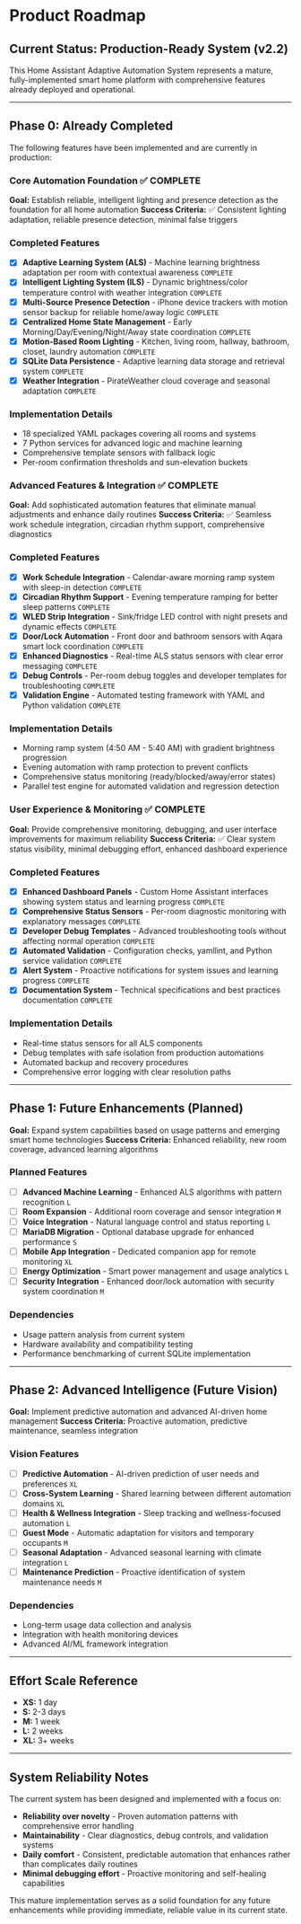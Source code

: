 # Product Roadmap

## Current Status: Production-Ready System (v2.2)

This Home Assistant Adaptive Automation System represents a mature, fully-implemented smart home platform with comprehensive features already deployed and operational.

---

## Phase 0: Already Completed

The following features have been implemented and are currently in production:

### Core Automation Foundation ✅ COMPLETE

**Goal:** Establish reliable, intelligent lighting and presence detection as the foundation for all home automation
**Success Criteria:** ✅ Consistent lighting adaptation, reliable presence detection, minimal false triggers

### Completed Features

- [x] **Adaptive Learning System (ALS)** - Machine learning brightness adaptation per room with contextual awareness `COMPLETE`
- [x] **Intelligent Lighting System (ILS)** - Dynamic brightness/color temperature control with weather integration `COMPLETE`
- [x] **Multi-Source Presence Detection** - iPhone device trackers with motion sensor backup for reliable home/away logic `COMPLETE`
- [x] **Centralized Home State Management** - Early Morning/Day/Evening/Night/Away state coordination `COMPLETE`
- [x] **Motion-Based Room Lighting** - Kitchen, living room, hallway, bathroom, closet, laundry automation `COMPLETE`
- [x] **SQLite Data Persistence** - Adaptive learning data storage and retrieval system `COMPLETE`
- [x] **Weather Integration** - PirateWeather cloud coverage and seasonal adaptation `COMPLETE`

### Implementation Details
- 18 specialized YAML packages covering all rooms and systems
- 7 Python services for advanced logic and machine learning
- Comprehensive template sensors with fallback logic
- Per-room confirmation thresholds and sun-elevation buckets

### Advanced Features & Integration ✅ COMPLETE

**Goal:** Add sophisticated automation features that eliminate manual adjustments and enhance daily routines
**Success Criteria:** ✅ Seamless work schedule integration, circadian rhythm support, comprehensive diagnostics

### Completed Features

- [x] **Work Schedule Integration** - Calendar-aware morning ramp system with sleep-in detection `COMPLETE`
- [x] **Circadian Rhythm Support** - Evening temperature ramping for better sleep patterns `COMPLETE`
- [x] **WLED Strip Integration** - Sink/fridge LED control with night presets and dynamic effects `COMPLETE`
- [x] **Door/Lock Automation** - Front door and bathroom sensors with Aqara smart lock coordination `COMPLETE`
- [x] **Enhanced Diagnostics** - Real-time ALS status sensors with clear error messaging `COMPLETE`
- [x] **Debug Controls** - Per-room debug toggles and developer templates for troubleshooting `COMPLETE`
- [x] **Validation Engine** - Automated testing framework with YAML and Python validation `COMPLETE`

### Implementation Details
- Morning ramp system (4:50 AM - 5:40 AM) with gradient brightness progression
- Evening automation with ramp protection to prevent conflicts
- Comprehensive status monitoring (ready/blocked/away/error states)
- Parallel test engine for automated validation and regression detection

### User Experience & Monitoring ✅ COMPLETE

**Goal:** Provide comprehensive monitoring, debugging, and user interface improvements for maximum reliability
**Success Criteria:** ✅ Clear system status visibility, minimal debugging effort, enhanced dashboard experience

### Completed Features

- [x] **Enhanced Dashboard Panels** - Custom Home Assistant interfaces showing system status and learning progress `COMPLETE`
- [x] **Comprehensive Status Sensors** - Per-room diagnostic monitoring with explanatory messages `COMPLETE`
- [x] **Developer Debug Templates** - Advanced troubleshooting tools without affecting normal operation `COMPLETE`
- [x] **Automated Validation** - Configuration checks, yamllint, and Python service validation `COMPLETE`
- [x] **Alert System** - Proactive notifications for system issues and learning progress `COMPLETE`
- [x] **Documentation System** - Technical specifications and best practices documentation `COMPLETE`

### Implementation Details
- Real-time status sensors for all ALS components
- Debug templates with safe isolation from production automations
- Automated backup and recovery procedures
- Comprehensive error logging with clear resolution paths

---

## Phase 1: Future Enhancements (Planned)

**Goal:** Expand system capabilities based on usage patterns and emerging smart home technologies
**Success Criteria:** Enhanced reliability, new room coverage, advanced learning algorithms

### Planned Features

- [ ] **Advanced Machine Learning** - Enhanced ALS algorithms with pattern recognition `L`
- [ ] **Room Expansion** - Additional room coverage and sensor integration `M`
- [ ] **Voice Integration** - Natural language control and status reporting `L`
- [ ] **MariaDB Migration** - Optional database upgrade for enhanced performance `S`
- [ ] **Mobile App Integration** - Dedicated companion app for remote monitoring `XL`
- [ ] **Energy Optimization** - Smart power management and usage analytics `L`
- [ ] **Security Integration** - Enhanced door/lock automation with security system coordination `M`

### Dependencies

- Usage pattern analysis from current system
- Hardware availability and compatibility testing
- Performance benchmarking of current SQLite implementation

---

## Phase 2: Advanced Intelligence (Future Vision)

**Goal:** Implement predictive automation and advanced AI-driven home management
**Success Criteria:** Proactive automation, predictive maintenance, seamless integration

### Vision Features

- [ ] **Predictive Automation** - AI-driven prediction of user needs and preferences `XL`
- [ ] **Cross-System Learning** - Shared learning between different automation domains `XL`
- [ ] **Health & Wellness Integration** - Sleep tracking and wellness-focused automation `L`
- [ ] **Guest Mode** - Automatic adaptation for visitors and temporary occupants `M`
- [ ] **Seasonal Adaptation** - Advanced seasonal learning with climate integration `L`
- [ ] **Maintenance Prediction** - Proactive identification of system maintenance needs `M`

### Dependencies

- Long-term usage data collection and analysis
- Integration with health monitoring devices
- Advanced AI/ML framework integration

---

## Effort Scale Reference

- **XS:** 1 day
- **S:** 2-3 days  
- **M:** 1 week
- **L:** 2 weeks
- **XL:** 3+ weeks

---

## System Reliability Notes

The current system has been designed and implemented with a focus on:
- **Reliability over novelty** - Proven automation patterns with comprehensive error handling
- **Maintainability** - Clear diagnostics, debug controls, and validation systems
- **Daily comfort** - Consistent, predictable automation that enhances rather than complicates daily routines
- **Minimal debugging effort** - Proactive monitoring and self-healing capabilities

This mature implementation serves as a solid foundation for any future enhancements while providing immediate, reliable value in its current state.